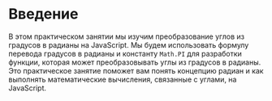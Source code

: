 # Введение

В этом практическом занятии мы изучим преобразование углов из градусов в радианы на JavaScript. Мы будем использовать формулу перевода градусов в радианы и константу `Math.PI` для разработки функции, которая может преобразовывать углы из градусов в радианы. Это практическое занятие поможет вам понять концепцию радиан и как выполнять математические вычисления, связанные с углами, на JavaScript.
